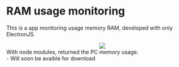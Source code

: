# RAM usage monitoring

<div>
  <p>This is a app monitoring usage memory RAM, developed with only ElectronJS.</p>
</div>

<div align="center">
  <img
    widht="100px"
    src="https://user-images.githubusercontent.com/94575118/208441212-69b65c2f-18a5-44a9-89dc-5a2dd961e7a3.jpg"
   />
</div>
With node modules, returned the PC memory usage.
<div>
   - Will soon be avaible for download
</div>
